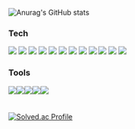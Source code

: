 ![Anurag's GitHub stats](https://github-readme-stats.vercel.app/api?username=uuniversey&show_icons=true&theme=vue)
<br/>

### Tech
<div>
  <img src="https://img.shields.io/badge/Python-3776AB?style=for-the-badge&logo=Python&logoColor=white">
  <img src="https://img.shields.io/badge/Django-092E20?style=for-the-badge&logo=django&logoColor=white">
  <img src="https://img.shields.io/badge/Html5-E34F26?style=for-the-badge&logo=html5&logoColor=white">
  <img src="https://img.shields.io/badge/Css-1572B6?style=for-the-badge&logo=css3&logoColor=white">
  <img src="https://img.shields.io/badge/JavaScript-F7DF1E?style=for-the-badge&logo=javascript&logoColor=white">
  <img src="https://img.shields.io/badge/TypeScript-007ACC?style=for-the-badge&logo=typescript&logoColor=white">
  <img src="https://img.shields.io/badge/Vue-4FC08D?style=for-the-badge&logo=vue.js&logoColor=white">
  <img src="https://img.shields.io/badge/React-61DAFB?style=for-the-badge&logo=react&logoColor=white">
  <img src="https://img.shields.io/badge/ReactNative-61DAFB?style=for-the-badge&logo=react&logoColor=white">
  <img src="https://img.shields.io/badge/Bootstrap-7952B3.svg?&style=for-the-badge&logo=Bootstrap&logoColor=white">
  <img src="https://img.shields.io/badge/MUI-%230081CB.svg?style=for-the-badge&logo=mui&logoColor=white">
  <img src="https://img.shields.io/badge/Next-black?style=for-the-badge&logo=next.js&logoColor=white">
</div>

### Tools
<div style="display: flex; flex-direction: row; margin-bottom: 5px;">
  <img src="https://img.shields.io/badge/GitHub-181717.svg?style=for-the-badge&logo=GitHub&logoColor=white">
  <img src="https://img.shields.io/badge/Git-F05032.svg?style=for-the-badge&logo=Git&logoColor=white">
  <img src="https://img.shields.io/badge/Jira-0052CC.svg?style=for-the-badge&logo=Jira&logoColor=white">
  <img src="https://img.shields.io/badge/VisualStudioCode-007ACC.svg?style=for-the-badge&logo=VisualStudioCode&logoColor=white">
  <img src="https://img.shields.io/badge/AndroidStudio-3DDC84?style=for-the-badge&logo=AndroidStudio&logoColor=white">
</div>
<br/>

[![Solved.ac Profile](http://mazassumnida.wtf/api/v2/generate_badge?boj=kk936k)](https://solved.ac/kk936k)<br/>
